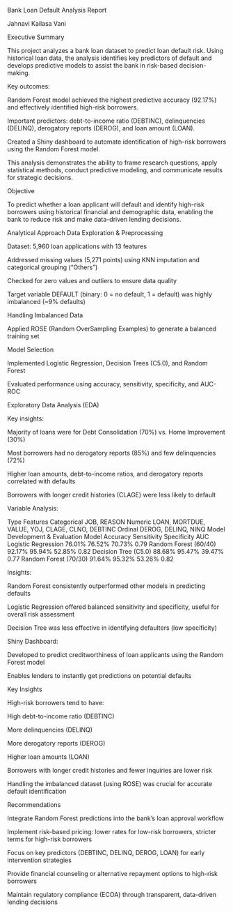 Bank Loan Default Analysis Report

Jahnavi Kailasa Vani

Executive Summary

This project analyzes a bank loan dataset to predict loan default risk. Using historical loan data, the analysis identifies key predictors of default and develops predictive models to assist the bank in risk-based decision-making.

Key outcomes:

Random Forest model achieved the highest predictive accuracy (92.17%) and effectively identified high-risk borrowers.

Important predictors: debt-to-income ratio (DEBTINC), delinquencies (DELINQ), derogatory reports (DEROG), and loan amount (LOAN).

Created a Shiny dashboard to automate identification of high-risk borrowers using the Random Forest model.

This analysis demonstrates the ability to frame research questions, apply statistical methods, conduct predictive modeling, and communicate results for strategic decisions.

Objective

To predict whether a loan applicant will default and identify high-risk borrowers using historical financial and demographic data, enabling the bank to reduce risk and make data-driven lending decisions.

Analytical Approach
Data Exploration & Preprocessing

Dataset: 5,960 loan applications with 13 features

Addressed missing values (5,271 points) using KNN imputation and categorical grouping (“Others”)

Checked for zero values and outliers to ensure data quality

Target variable DEFAULT (binary: 0 = no default, 1 = default) was highly imbalanced (~9% defaults)

Handling Imbalanced Data

Applied ROSE (Random OverSampling Examples) to generate a balanced training set

Model Selection

Implemented Logistic Regression, Decision Trees (C5.0), and Random Forest

Evaluated performance using accuracy, sensitivity, specificity, and AUC-ROC

Exploratory Data Analysis (EDA)

Key insights:

Majority of loans were for Debt Consolidation (70%) vs. Home Improvement (30%)

Most borrowers had no derogatory reports (85%) and few delinquencies (72%)

Higher loan amounts, debt-to-income ratios, and derogatory reports correlated with defaults

Borrowers with longer credit histories (CLAGE) were less likely to default

Variable Analysis:

Type	Features
Categorical	JOB, REASON
Numeric	LOAN, MORTDUE, VALUE, YOJ, CLAGE, CLNO, DEBTINC
Ordinal	DEROG, DELINQ, NINQ
Model Development & Evaluation
Model	Accuracy	Sensitivity	Specificity	AUC
Logistic Regression	76.01%	76.52%	70.73%	0.79
Random Forest (60/40)	92.17%	95.94%	52.85%	0.82
Decision Tree (C5.0)	88.68%	95.47%	39.47%	0.77
Random Forest (70/30)	91.64%	95.32%	53.26%	0.82

Insights:

Random Forest consistently outperformed other models in predicting defaults

Logistic Regression offered balanced sensitivity and specificity, useful for overall risk assessment

Decision Tree was less effective in identifying defaulters (low specificity)

Shiny Dashboard:

Developed to predict creditworthiness of loan applicants using the Random Forest model

Enables lenders to instantly get predictions on potential defaults

Key Insights

High-risk borrowers tend to have:

High debt-to-income ratio (DEBTINC)

More delinquencies (DELINQ)

More derogatory reports (DEROG)

Higher loan amounts (LOAN)

Borrowers with longer credit histories and fewer inquiries are lower risk

Handling the imbalanced dataset (using ROSE) was crucial for accurate default identification

Recommendations

Integrate Random Forest predictions into the bank’s loan approval workflow

Implement risk-based pricing: lower rates for low-risk borrowers, stricter terms for high-risk borrowers

Focus on key predictors (DEBTINC, DELINQ, DEROG, LOAN) for early intervention strategies

Provide financial counseling or alternative repayment options to high-risk borrowers

Maintain regulatory compliance (ECOA) through transparent, data-driven lending decisions
